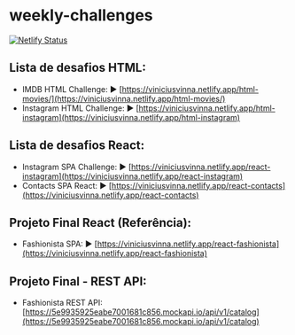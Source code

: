 # weekly-challenges
[![Netlify Status](https://api.netlify.com/api/v1/badges/3a784a06-fe00-420a-bcf1-8f6f44fe945c/deploy-status)](https://app.netlify.com/sites/aceleradev-react/deploys)


## Lista de desafios HTML:
* IMDB HTML Challenge: ▶️ [https://viniciusvinna.netlify.app/html-movies/](https://viniciusvinna.netlify.app/html-movies/)
* Instagram HTML Challenge: ▶️ [https://viniciusvinna.netlify.app/html-instagram](https://viniciusvinna.netlify.app/html-instagram)


## Lista de desafios React:
* Instagram SPA Challenge: ▶️ [https://viniciusvinna.netlify.app/react-instagram](https://viniciusvinna.netlify.app/react-instagram)
* Contacts SPA React: ▶️ [https://viniciusvinna.netlify.app/react-contacts](https://viniciusvinna.netlify.app/react-contacts)


## Projeto Final React (Referência):
* Fashionista SPA: ▶️ [https://viniciusvinna.netlify.app/react-fashionista](https://viniciusvinna.netlify.app/react-fashionista)


## Projeto Final - REST API:
* Fashionista REST API: [https://5e9935925eabe7001681c856.mockapi.io/api/v1/catalog](https://5e9935925eabe7001681c856.mockapi.io/api/v1/catalog)

